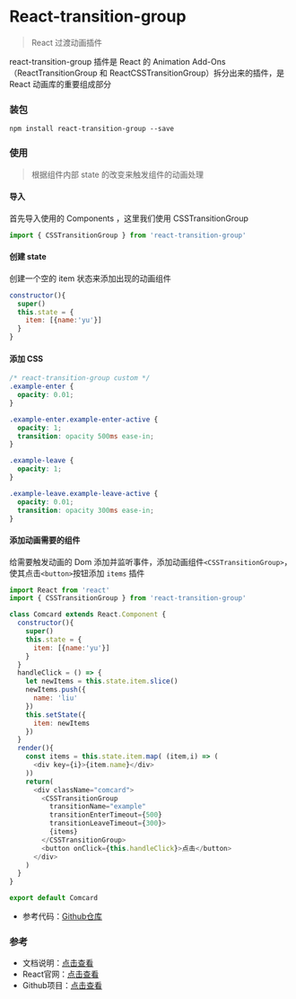 # React-transition-group

> React 过渡动画插件

react-transition-group 插件是 React 的 Animation Add-Ons（ReactTransitionGroup 和 ReactCSSTransitionGroup）拆分出来的插件，是 React 动画库的重要组成部分

### 装包

```
npm install react-transition-group --save
```

### 使用

> 根据组件内部 state 的改变来触发组件的动画处理

#### 导入

首先导入使用的 Components ，这里我们使用 CSSTransitionGroup

```js
import { CSSTransitionGroup } from 'react-transition-group'
```

#### 创建 state

创建一个空的 item 状态来添加出现的动画组件

```js
constructor(){
  super()
  this.state = {
    item: [{name:'yu'}]
  }
}
```
#### 添加 CSS

```css
/* react-transition-group custom */
.example-enter {
  opacity: 0.01;
}

.example-enter.example-enter-active {
  opacity: 1;
  transition: opacity 500ms ease-in;
}

.example-leave {
  opacity: 1;
}

.example-leave.example-leave-active {
  opacity: 0.01;
  transition: opacity 300ms ease-in;
}
```

#### 添加动画需要的组件

给需要触发动画的 Dom 添加并监听事件，添加动画组件`<CSSTransitionGroup>`，使其点击`<button>`按钮添加 `items` 插件

```js
import React from 'react'
import { CSSTransitionGroup } from 'react-transition-group'

class Comcard extends React.Component {
  constructor(){
    super()
    this.state = {
      item: [{name:'yu'}]
    }
  }
  handleClick = () => {
    let newItems = this.state.item.slice()
    newItems.push({
      name: 'liu'
    })
    this.setState({
      item: newItems
    })
  }
  render(){
    const items = this.state.item.map( (item,i) => (
      <div key={i}>{item.name}</div>
    ))
    return(
      <div className="comcard">
        <CSSTransitionGroup
          transitionName="example"
          transitionEnterTimeout={500}
          transitionLeaveTimeout={300}>
          {items}
        </CSSTransitionGroup>
        <button onClick={this.handleClick}>点击</button>
      </div>
    )
  }
}

export default Comcard
```

 - 参考代码：[Github仓库](https://github.com/l552177239/react-recharts)

### 参考

 - 文档说明：[点击查看](https://reactcommunity.org/react-transition-group/)
 - React官网：[点击查看](https://facebook.github.io/react/docs/animation.html)
 - Github项目：[点击查看](https://github.com/liangklfangl/react-animation-demo)
